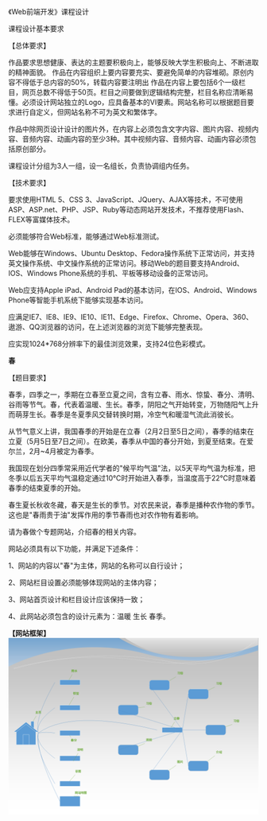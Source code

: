 《Web前端开发》课程设计

课程设计基本要求

【总体要求】

作品要求思想健康、表达的主题要积极向上，能够反映大学生积极向上、不断进取的精神面貌。
作品在内容组织上要内容要充实、要避免简单的内容堆砌。原创内容不得低于总内容的50%，转载内容要注明出
作品在内容上要包括6个一级栏目，网页总数不得低于50页。栏目之间要做到逻辑结构完整，栏目名称应清晰易懂。必须设计网站独立的Logo，应具备基本的VI要素。网站名称可以根据题目要求进行自定义，但网站名称不可为英文和繁体字。

作品中除网页设计设计的图片外，在内容上必须包含文字内容、图片内容、视频内容、音频内容、动画内容的至少3种。其中视频内容、音频内容、动画内容必须包括原创部分。

课程设计分组为3人一组，设一名组长，负责协调组内任务。

【技术要求】

要求使用HTML 5、CSS
3、JavaScript、JQuery、AJAX等技术，不可使用ASP、ASP.net、PHP、JSP、Ruby等动态网站开发技术，不推荐使用Flash、FLEX等富媒体技术。

必须能够符合Web标准，能够通过Web标准测试。

Web能够在Windows、Ubuntu
Desktop、Fedora操作系统下正常访问，并支持英文操作系统、中文操作系统的正常访问。移动Web的题目要支持Android、IOS、Windows
Phone系统的手机、平板等移动设备的正常访问。

Web应支持Apple iPad、Android Pad的基本访问，在IOS、Android、Windows
Phone等智能手机系统下能够实现基本访问。

应满足IE7、IE8、IE9、IE10、IE11、Edge、Firefox、Chrome、Opera、360、遨游、QQ浏览器的访问，在上述浏览器的浏览下能够完整表现。

应实现1024\*768分辨率下的最佳浏览效果，支持24位色彩模式。

**春**

【题目要求】

春季，四季之一，季期在立春至立夏之间，含有立春、雨水、惊蛰、春分、清明、谷雨等节气。春，代表着温暖、生长。春季，阴阳之气开始转变，万物随阳气上升而萌芽生长。春季是冬夏季风交替转换时期，冷空气和暖湿气流此消彼长。

从节气意义上讲，我国春季的开始是在立春（2月2日至5日之间），春季的结束在立夏（5月5日至7日之间）。在欧美，春季从中国的春分开始，到夏至结束。在爱尔兰，2月\~4月被定为春季。

我国现在划分四季常采用近代学者的"候平均气温"法，以5天平均气温为标准，把冬季以后五天平均气温稳定通过10℃时开始进入春季，当温度高于22℃时意味着春季的结束夏季的开始。

春生夏长秋收冬藏，春天是生长的季节。对农民来说，春季是播种农作物的季节。这也是"春雨贵于油"发挥作用的季节春雨也对农作物有着影响。

请为春做个专题网站，介绍春的相关内容。

网站必须具有以下功能，并满足下述条件：

1、网站的内容以"春"为主体，网站的名称可以自行设计；

2、网站栏目设置必须能够体现网站的主体内容；

3、网站首页设计和栏目设计应该保持一致；

4、此网站必须包含的设计元素为：温暖 生长 春季。


**【网站框架】**
![image](/siteMap.png)